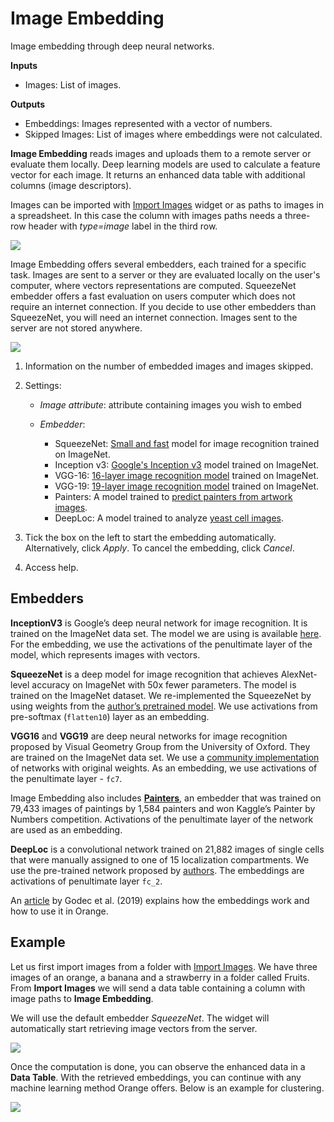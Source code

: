 Image Embedding
================

Image embedding through deep neural networks.

**Inputs**

- Images: List of images.

**Outputs**

- Embeddings: Images represented with a vector of numbers.
- Skipped Images: List of images where embeddings were not calculated.

**Image Embedding** reads images and uploads them to a remote server or evaluate them locally. Deep learning models are used to calculate a feature vector for each image. It returns an enhanced data table with additional columns (image descriptors).

Images can be imported with [Import Images](importimages.md) widget or as paths to images in a spreadsheet. In this case the column with images paths needs a three-row header with *type=image* label in the third row.

![](images/header-example.png)

Image Embedding offers several embedders, each trained for a specific task. Images are sent to a server or they are evaluated locally on the user's computer, where vectors representations are computed. SqueezeNet embedder offers a fast evaluation on users computer which does not require an internet connection. If you decide to use other embedders than SqueezeNet, you will need an internet connection. Images sent to the server are not stored anywhere.

![](images/ImageEmbedding-stamped.png)

1. Information on the number of embedded images and images skipped.
2. Settings:
   - *Image attribute*: attribute containing images you wish to embed
   - *Embedder*:

      - SqueezeNet: [Small and fast](https://arxiv.org/abs/1602.07360) model for image recognition trained on ImageNet.
      - Inception v3: [Google's Inception v3](https://arxiv.org/abs/1512.00567) model trained on ImageNet.
      - VGG-16: [16-layer image recognition model](https://arxiv.org/abs/1409.1556) trained on ImageNet.
      - VGG-19: [19-layer image recognition model](https://arxiv.org/abs/1409.1556) trained on ImageNet.
      - Painters: A model trained to [predict painters from artwork images](http://blog.kaggle.com/2016/11/17/painter-by-numbers-competition-1st-place-winners-interview-nejc-ilenic/).
      - DeepLoc: A model trained to analyze [yeast cell images](https://www.ncbi.nlm.nih.gov/pubmed/29036616).

3. Tick the box on the left to start the embedding automatically. Alternatively, click *Apply*. To cancel the embedding, click *Cancel*.
4. Access help.

Embedders
---------

**InceptionV3** is Google’s deep neural network for image recognition. It is trained on the ImageNet data set. The model we are using is available [here](http://download.tensorflow.org/models/image/imagenet/inception-2015-12-05.tgz). For the embedding, we use the activations of the penultimate layer of the model, which represents images with vectors. 

**SqueezeNet** is a deep model for image recognition that achieves AlexNet-level accuracy on ImageNet with 50x fewer parameters. The model is trained on the ImageNet dataset. We re-implemented the SqueezeNet by using weights from the [author’s pretrained model](https://github.com/DeepScale/SqueezeNet). We use activations from pre-softmax (`flatten10`) layer as an embedding.

**VGG16** and **VGG19** are deep neural networks for image recognition proposed by Visual Geometry Group from the University of Oxford. They are trained on the ImageNet data set. We use a [community implementation](https://github.com/machrisaa/tensorflow-vgg) of networks with original weights. As an embedding, we use activations of the penultimate layer - `fc7`.

Image Embedding also includes [**Painters**](https://github.com/inejc/painters), an embedder that was trained on 79,433 images of paintings by 1,584 painters and won Kaggle’s Painter by Numbers competition. Activations of the penultimate layer of the network are used as an embedding.

**DeepLoc** is a convolutional network trained on 21,882 images of single cells that were manually assigned to one of 15 localization compartments. We use the pre-trained network proposed by [authors](https://github.com/okraus/DeepLoc). The embeddings are activations of penultimate layer `fc_2`. 

An [article](https://www.nature.com/articles/s41467-019-12397-x) by Godec et al. (2019) explains how the embeddings work and how to use it in Orange.

Example
-------

Let us first import images from a folder with [Import Images](importimages.md). We have three images of an orange, a banana and a strawberry in a folder called Fruits. From **Import Images** we will send a data table containing a column with image paths to **Image Embedding**.

We will use the default embedder *SqueezeNet*. The widget will automatically start retrieving image vectors from the server.

![](images/ImageEmbedding-Example1.png)

Once the computation is done, you can observe the enhanced data in a **Data Table**. With the retrieved embeddings, you can continue with any machine learning method Orange offers. Below is an example for clustering.

![](images/ImageEmbedding-Example2.png)

